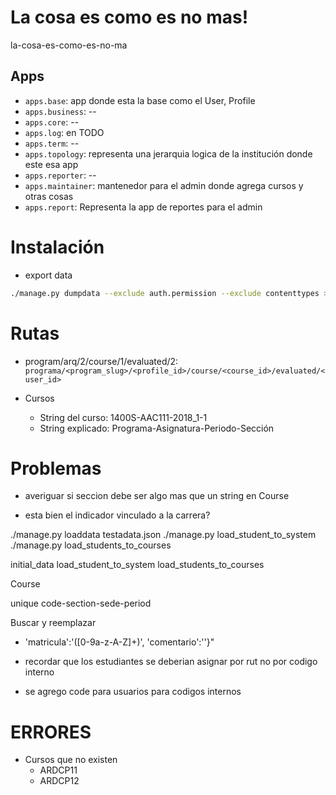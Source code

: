 # La cosa es como es no mas!
la-cosa-es-como-es-no-ma

## Apps

- `apps.base`: app donde esta la base como el User, Profile
- `apps.business`: --
- `apps.core`: --
- `apps.log`: en TODO
- `apps.term`: --
- `apps.topology`: representa una jerarquia logica de la institución donde este esa app
- `apps.reporter`: --
- `apps.maintainer`: mantenedor para el admin donde agrega cursos y otras cosas
- `apps.report`: Representa la app de reportes para el admin

# Instalación

- export data
```bash
./manage.py dumpdata --exclude auth.permission --exclude contenttypes > db.json
```
# Rutas

- program/arq/2/course/1/evaluated/2: `programa/<program_slug>/<profile_id>/course/<course_id>/evaluated/<user_id>`

- Cursos
    - String del curso: 1400S-AAC111-2018_1-1
    - String explicado: Programa-Asignatura-Periodo-Sección


# Problemas
- averiguar si seccion debe ser algo mas que un string en Course

- esta bien el indicador vinculado a la carrera?


./manage.py loaddata testadata.json
./manage.py load_student_to_system
./manage.py load_students_to_courses

initial_data
    load_student_to_system
    load_students_to_courses


Course

unique
    code-section-sede-period

Buscar y reemplazar
- 'matricula':'([0-9a-z-A-Z]+)', 'comentario':''}"

- recordar que los estudiantes se deberian asignar por rut no por codigo interno
- se agrego code para usuarios para codigos internos



# ERRORES
- Cursos que no existen
    - ARDCP11
    - ARDCP12
